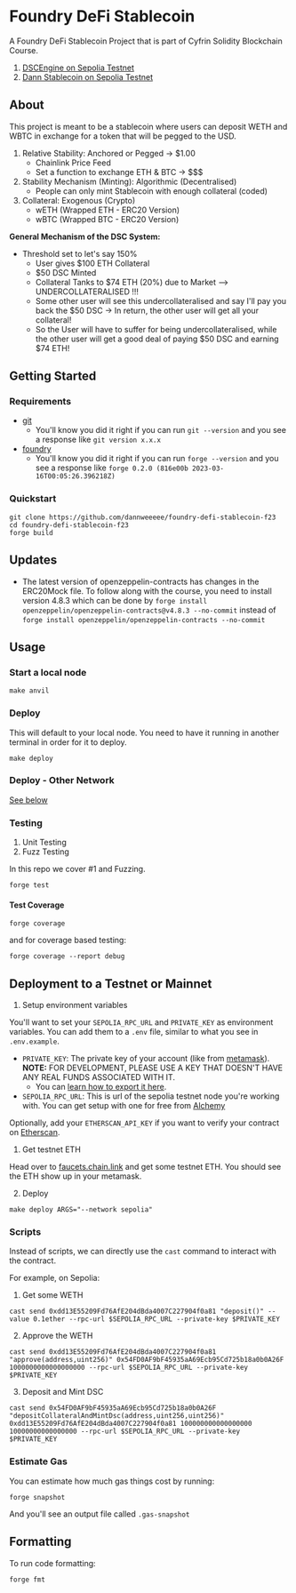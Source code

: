 # Foundry DeFi Stablecoin

A Foundry DeFi Stablecoin Project that is part of Cyfrin Solidity Blockchain Course.

1. [DSCEngine on Sepolia Testnet](https://sepolia.etherscan.io/address/0x54fd0af9bf45935aa69ecb95cd725b18a0b0a26f#code)
2. [Dann Stablecoin on Sepolia Testnet](https://sepolia.etherscan.io/address/0x6b09db0dfc4c45f731a6dff1487bc495b026385c#code)

## About

This project is meant to be a stablecoin where users can deposit WETH and WBTC in exchange for a token that will be pegged to the USD.

1. Relative Stability: Anchored or Pegged -> $1.00
    * Chainlink Price Feed
    * Set a function to exchange ETH & BTC -> $$$
2. Stability Mechanism (Minting): Algorithmic (Decentralised)
    * People can only mint Stablecoin with enough collateral (coded)
3. Collateral: Exogenous (Crypto)
    * wETH (Wrapped ETH - ERC20 Version)
    * wBTC (Wrapped BTC - ERC20 Version)

**General Mechanism of the DSC System:**
* Threshold set to let's say 150%
    * User gives $100 ETH Collateral
    * $50 DSC Minted
    * Collateral Tanks to $74 ETH (20%) due to Market --> UNDERCOLLATERALISED !!!
    * Some other user will see this undercollateralised and say I'll pay you back the $50 DSC -> In return, the other user will get all your collateral!
    * So the User will have to suffer for being undercollateralised, while the other user will get a good deal of paying $50 DSC and earning $74 ETH!

## Getting Started

### Requirements

- [git](https://git-scm.com/book/en/v2/Getting-Started-Installing-Git)
  - You'll know you did it right if you can run `git --version` and you see a response like `git version x.x.x`
- [foundry](https://getfoundry.sh/)
  - You'll know you did it right if you can run `forge --version` and you see a response like `forge 0.2.0 (816e00b 2023-03-16T00:05:26.396218Z)`

### Quickstart

```
git clone https://github.com/dannweeeee/foundry-defi-stablecoin-f23
cd foundry-defi-stablecoin-f23
forge build
```

## Updates
- The latest version of openzeppelin-contracts has changes in the ERC20Mock file. To follow along with the course, you need to install version 4.8.3 which can be done by ```forge install openzeppelin/openzeppelin-contracts@v4.8.3 --no-commit``` instead of ```forge install openzeppelin/openzeppelin-contracts --no-commit```

## Usage

### Start a local node

```
make anvil
```

### Deploy

This will default to your local node. You need to have it running in another terminal in order for it to deploy.

```
make deploy
```

### Deploy - Other Network

[See below](#deployment-to-a-testnet-or-mainnet)

### Testing

1. Unit Testing
2. Fuzz Testing

In this repo we cover #1 and Fuzzing. 

```
forge test
```

#### Test Coverage

```
forge coverage
```

and for coverage based testing: 

```
forge coverage --report debug
```


## Deployment to a Testnet or Mainnet

1. Setup environment variables

You'll want to set your `SEPOLIA_RPC_URL` and `PRIVATE_KEY` as environment variables. You can add them to a `.env` file, similar to what you see in `.env.example`.

- `PRIVATE_KEY`: The private key of your account (like from [metamask](https://metamask.io/)). **NOTE:** FOR DEVELOPMENT, PLEASE USE A KEY THAT DOESN'T HAVE ANY REAL FUNDS ASSOCIATED WITH IT.
  - You can [learn how to export it here](https://metamask.zendesk.com/hc/en-us/articles/360015289632-How-to-Export-an-Account-Private-Key).
- `SEPOLIA_RPC_URL`: This is url of the sepolia testnet node you're working with. You can get setup with one for free from [Alchemy](https://alchemy.com/?a=673c802981)

Optionally, add your `ETHERSCAN_API_KEY` if you want to verify your contract on [Etherscan](https://etherscan.io/).

1. Get testnet ETH

Head over to [faucets.chain.link](https://faucets.chain.link/) and get some testnet ETH. You should see the ETH show up in your metamask.

2. Deploy

```
make deploy ARGS="--network sepolia"
```

### Scripts

Instead of scripts, we can directly use the `cast` command to interact with the contract. 

For example, on Sepolia:

1. Get some WETH 

```
cast send 0xdd13E55209Fd76AfE204dBda4007C227904f0a81 "deposit()" --value 0.1ether --rpc-url $SEPOLIA_RPC_URL --private-key $PRIVATE_KEY
```

2. Approve the WETH

```
cast send 0xdd13E55209Fd76AfE204dBda4007C227904f0a81 "approve(address,uint256)" 0x54FD0AF9bF45935aA69Ecb95Cd725b18a0b0A26F 1000000000000000000 --rpc-url $SEPOLIA_RPC_URL --private-key $PRIVATE_KEY
```

3. Deposit and Mint DSC

```
cast send 0x54FD0AF9bF45935aA69Ecb95Cd725b18a0b0A26F "depositCollateralAndMintDsc(address,uint256,uint256)" 0xdd13E55209Fd76AfE204dBda4007C227904f0a81 100000000000000000 10000000000000000 --rpc-url $SEPOLIA_RPC_URL --private-key $PRIVATE_KEY
```


### Estimate Gas

You can estimate how much gas things cost by running:

```
forge snapshot
```

And you'll see an output file called `.gas-snapshot`


## Formatting


To run code formatting:
```
forge fmt
```